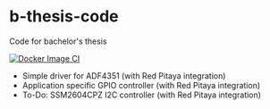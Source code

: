 # b-thesis-code
Code for bachelor's thesis

[![Docker Image CI](https://github.com/gkaretka/b-thesis-code/actions/workflows/docker-image.yml/badge.svg?branch=main)](https://github.com/gkaretka/b-thesis-code/actions/workflows/docker-image.yml)

* Simple driver for ADF4351 (with Red Pitaya integration)
* Application specific GPIO controller (with Red Pitaya integration)
* To-Do: SSM2604CPZ I2C controller (with Red Pitaya integration)
